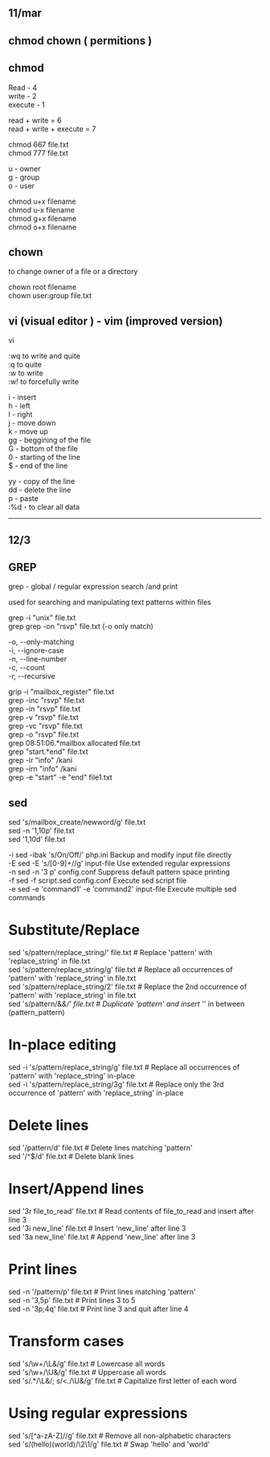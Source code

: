 

11/mar
------

chmod chown ( permitions )
--------------------------

chmod
-----
Read - 4  
write - 2  
execute - 1  

read + write = 6  
read + write + execute = 7  

chmod 667 file.txt  
chmod 777 file.txt  

u - owner   
g - group  
o - user  

chmod u+x filename  
chmod u-x filename  
chmod g+x filename  
chmod o+x filename  

chown  
-----  

to change owner of a file or a directory  

chown root filename  
chown user:group file.txt  



vi (visual editor ) - vim (improved version)
--------------------------------------------

vi   

:wq   to write and quite  
:q   to quite  
:w   to write  
:w!  to forcefully write  


i - insert  
h - left   
l - right  
j - move down  
k - move up  
gg - beggining of the file  
G - bottom of the file  
0 - starting of the line  
$ - end of the line   

yy - copy of the line    
dd - delete the line     
p - paste  
:%d - to clear all data    

_________________

12/3
----

GREP
----

grep - global / regular expression search /and print  

used for searching and manipulating text patterns within files  

grep -i "unix" file.txt  
grep grep -on "rsvp" file.txt (-o only match)  

-o, --only-matching  
-i, --ignore-case  
-n, --line-number  
-c, --count   
-r, --recursive  

grip -i "mailbox_register" file.txt  
grep -inc "rsvp" file.txt  
grep -in "rsvp" file.txt  
grep -v "rsvp" file.txt  
grep -vc "rsvp" file.txt  
grep -o "rsvp" file.txt  
grep 08:51:06.*mailbox allocated file.txt  
grep "start.*end" file.txt  
grep -ir "info" /kani  
grep -irn "info" /kani  
grep -e "start" -e "end" file1.txt  

sed
---

sed 's/mailbox_create/newword/g' file.txt  
sed -n '1,10p' file.txt  
sed '1,10d' file.txt  

-i	sed -ibak 's/On/Off/' php.ini	 Backup and modify input file directly  
-E	sed -E 's/[0-9]+//g'             input-file	Use extended regular expressions                                                      
-n	sed -n '3 p' config.conf       	Suppress default pattern space printing                                                           
-f	sed -f script.sed config.conf	Execute sed script file                                                                           
-e	sed -e 'command1' -e 'command2' input-file	Execute multiple sed commands                                                         
																																	  
# Substitute/Replace                                                                                                                  
																																	  
sed 's/pattern/replace_string/' file.txt       # Replace 'pattern' with 'replace_string' in file.txt                                  
sed 's/pattern/replace_string/g' file.txt      # Replace all occurrences of 'pattern' with 'replace_string' in file.txt               
sed 's/pattern/replace_string/2' file.txt      # Replace the 2nd occurrence of 'pattern' with 'replace_string' in file.txt            
sed 's/pattern/&_&/' file.txt                  # Duplicate 'pattern' and insert '_' in between (pattern_pattern)                      
																																	  
# In-place editing                                                                                                                    
																																	  
sed -i 's/pattern/replace_string/g' file.txt   # Replace all occurrences of 'pattern' with 'replace_string' in-place                   
sed -i 's/pattern/replace_string/3g' file.txt  # Replace only the 3rd occurrence of 'pattern' with 'replace_string' in-place           
																																	   
# Delete lines                                                                                                                         
																																	   
sed '/pattern/d' file.txt                      # Delete lines matching 'pattern'                                                       
sed '/^$/d' file.txt                           # Delete blank lines                                                                    
																																	   
# Insert/Append lines                                                                                                                  
																																	   
sed '3r file_to_read' file.txt                 # Read contents of file_to_read and insert after line 3                                 
sed '3i new_line' file.txt                     # Insert 'new_line' after line 3                                                        
sed '3a new_line' file.txt                     # Append 'new_line' after line 3                                                        
																																	   
# Print lines                                                                                                                          
																																	   
sed -n '/pattern/p' file.txt                   # Print lines matching 'pattern'                                                        
sed -n '3,5p' file.txt                         # Print lines 3 to 5                                                                    
sed -n '3p;4q' file.txt                        # Print line 3 and quit after line 4                                                    
																																	   
# Transform cases                                                                                                                      
																																	   
sed 's/\w+/\L&/g' file.txt                     # Lowercase all words                                                                   
sed 's/\w+/\U&/g' file.txt                     # Uppercase all words                                                                   
sed 's/.*/\L&/; s/\<./\U&/g' file.txt          # Capitalize first letter of each word                                                  
																																	   
# Using regular expressions                                                                                                            
																																	   
sed 's/[^a-zA-Z]//g' file.txt                  # Remove all non-alphabetic characters                                                  
sed 's/\(hello\)\(world\)/\2\1/g' file.txt     # Swap 'hello' and 'world'     

